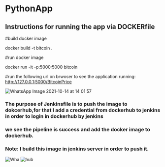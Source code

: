 # PythonApp

## Instructions for running the app via DOCKERfile
#build docker image

docker build -t bitcoin .

#run docker image

docker run -it -p:5000:5000 bitcoin

#run the following url on brwoser to see the application running: http://127.0.0.1:5000/BitcoinPrice

![WhatsApp Image 2021-10-14 at 14 01 57](https://user-images.githubusercontent.com/58177069/137306813-1011ceee-69ca-4690-88b7-8f3dda1db3cd.jpeg)

### The purpose of Jenkinsfile is to push the image to dokcerhub,for that I add a credential from dockerhub to jenkins in order to login in dockerhub by jenkins

### we see the pipeline is success and add the docker image to dockerhub.

### Note: I build this image in jenkins server in order to push it.

![Wha](https://user-images.githubusercontent.com/58177069/137307626-4de834c6-0ff6-4de9-a024-3fc427b898fc.jpeg)
![hub](https://user-images.githubusercontent.com/58177069/137307643-a74159c9-36e1-44d8-bcc0-f45d6c9a1ef7.jpeg)
